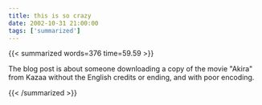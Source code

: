 ```yaml
---
title: this is so crazy
date: 2002-10-31 21:00:00
tags: ['summarized']
---
```


{{< summarized words=376 time=59.59 >}}

The blog post is about someone downloading a copy of the movie "Akira" from Kazaa without the English credits or ending, and with poor encoding.

{{< /summarized >}}